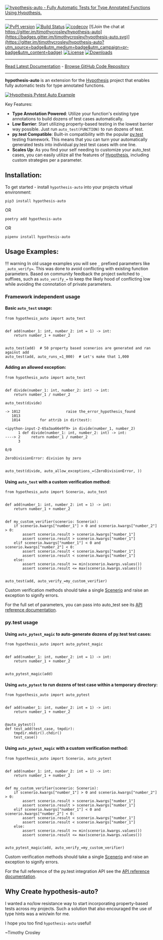 [![hypothesis-auto - Fully Automatic Tests for Type Annotated Functions Using Hypothesis.](https://raw.github.com/timothycrosley/hypothesis-auto/master/art/logo_large.png)](https://timothycrosley.github.io/hypothesis-auto/)
_________________

[![PyPI version](https://badge.fury.io/py/hypothesis-auto.svg)](http://badge.fury.io/py/hypothesis-auto)
[![Build Status](https://travis-ci.org/timothycrosley/hypothesis-auto.svg?branch=master)](https://travis-ci.org/timothycrosley/hypothesis-auto)
[![codecov](https://codecov.io/gh/timothycrosley/hypothesis-auto/branch/master/graph/badge.svg)](https://codecov.io/gh/timothycrosley/hypothesis-auto)
[![Join the chat at https://gitter.im/timothycrosley/hypothesis-auto](https://badges.gitter.im/timothycrosley/hypothesis-auto.svg)](https://gitter.im/timothycrosley/hypothesis-auto?utm_source=badge&utm_medium=badge&utm_campaign=pr-badge&utm_content=badge)
[![License](https://img.shields.io/github/license/mashape/apistatus.svg)](https://pypi.python.org/pypi/hypothesis-auto/)
[![Downloads](https://pepy.tech/badge/hypothesis-auto)](https://pepy.tech/project/hypothesis-auto)
_________________

[Read Latest Documentation](https://timothycrosley.github.io/hypothesis-auto/) - [Browse GitHub Code Repository](https://github.com/timothycrosley/hypothesis-auto/)
_________________

**hypothesis-auto** is an extension for the [Hypothesis](https://hypothesis.readthedocs.io/en/latest/) project that enables fully automatic tests for type annotated functions.

[![Hypothesis Pytest Auto Example](https://raw.github.com/timothycrosley/hypothesis-auto/master/art/demo.gif)](https://github.com/timothycrosley/hypothesis-auto/blob/master/art/demo.gif)

Key Features:

* **Type Annotation Powered**: Utilize your function's existing type annotations to build dozens of test cases automatically.
* **Low Barrier**: Start utilizing property-based testing in the lowest barrier way possible. Just run `auto_test(FUNCTION)` to run dozens of test.
* **py.test Compatible**: Built-in compatibility with the popular [py.test](https://docs.pytest.org/en/latest/) testing framework. This means that you can turn your automatically generated tests into individual py.test test cases with one line.
* **Scales Up**: As you find your self needing to customize your auto_test cases, you can easily utilize all the features of [Hypothesis](https://hypothesis.readthedocs.io/en/latest/), including custom strategies per a parameter.

## Installation:

To get started - install `hypothesis-auto` into your projects virtual environment:

`pip3 install hypothesis-auto`

OR

`poetry add hypothesis-auto`

OR

`pipenv install hypothesis-auto`

## Usage Examples:

!!! warning
    In old usage examples you will see `_` prefixed parameters like `_auto_verify=`. This was done to avoid conflicting with existing function parameters.
    Based on community feedback the project switched to `_` suffixes, such as `auto_verify_=` to keep the likely hood of conflicting low while
    avoiding the connotation of private parameters.

### Framework independent usage

#### Basic `auto_test` usage:

```python3
from hypothesis_auto import auto_test


def add(number_1: int, number_2: int = 1) -> int:
    return number_1 + number_2


auto_test(add)  # 50 property based scenerios are generated and ran against add
auto_test(add, auto_runs_=1_000)  # Let's make that 1,000
```

#### Adding an allowed exception:

```python3
from hypothesis_auto import auto_test


def divide(number_1: int, number_2: int) -> int:
    return number_1 / number_2

auto_test(divide)

-> 1012                     raise the_error_hypothesis_found
   1013
   1014         for attrib in dir(test):

<ipython-input-2-65a3aa66e9f9> in divide(number_1, number_2)
      1 def divide(number_1: int, number_2: int) -> int:
----> 2     return number_1 / number_2
      3

0/0

ZeroDivisionError: division by zero


auto_test(divide, auto_allow_exceptions_=(ZeroDivisionError, ))
```

#### Using `auto_test` with a custom verification method:

```python3
from hypothesis_auto import Scenerio, auto_test


def add(number_1: int, number_2: int = 1) -> int:
    return number_1 + number_2


def my_custom_verifier(scenerio: Scenerio):
    if scenerio.kwargs["number_1"] > 0 and scenerio.kwargs["number_2"] > 0:
        assert scenerio.result > scenerio.kwargs["number_1"]
        assert scenerio.result > scenerio.kwargs["number_1"]
    elif scenerio.kwargs["number_1"] < 0 and scenerio.kwargs["number_2"] < 0:
        assert scenerio.result < scenerio.kwargs["number_1"]
        assert scenerio.result < scenerio.kwargs["number_1"]
    else:
        assert scenerio.result >= min(scenerio.kwargs.values())
        assert scenerio.result <= max(scenerio.kwargs.values())


auto_test(add, auto_verify_=my_custom_verifier)
```

Custom verification methods should take a single [Scenerio](https://timothycrosley.github.io/hypothesis-auto/reference/hypothesis_auto/tester/#scenerio) and raise an exception to signify errors.

For the full set of parameters, you can pass into auto_test see its [API reference documentation](https://timothycrosley.github.io/hypothesis-auto/reference/hypothesis_auto/tester/).

### py.test usage

#### Using `auto_pytest_magic` to auto-generate dozens of py.test test cases:

```python3
from hypothesis_auto import auto_pytest_magic


def add(number_1: int, number_2: int = 1) -> int:
    return number_1 + number_2


auto_pytest_magic(add)
```

#### Using `auto_pytest` to run dozens of test case within a temporary directory:

```python3
from hypothesis_auto import auto_pytest


def add(number_1: int, number_2: int = 1) -> int:
    return number_1 + number_2


@auto_pytest()
def test_add(test_case, tmpdir):
    tmpdir.mkdir().chdir()
    test_case()
```

#### Using `auto_pytest_magic` with a custom verification method:

```python3
from hypothesis_auto import Scenerio, auto_pytest


def add(number_1: int, number_2: int = 1) -> int:
    return number_1 + number_2


def my_custom_verifier(scenerio: Scenerio):
    if scenerio.kwargs["number_1"] > 0 and scenerio.kwargs["number_2"] > 0:
        assert scenerio.result > scenerio.kwargs["number_1"]
        assert scenerio.result > scenerio.kwargs["number_1"]
    elif scenerio.kwargs["number_1"] < 0 and scenerio.kwargs["number_2"] < 0:
        assert scenerio.result < scenerio.kwargs["number_1"]
        assert scenerio.result < scenerio.kwargs["number_1"]
    else:
        assert scenerio.result >= min(scenerio.kwargs.values())
        assert scenerio.result <= max(scenerio.kwargs.values())


auto_pytest_magic(add, auto_verify_=my_custom_verifier)
```

Custom verification methods should take a single [Scenerio](https://timothycrosley.github.io/hypothesis-auto/reference/hypothesis_auto/tester/#scenerio) and raise an exception to signify errors.

For the full reference of the py.test integration API see the [API reference documentation](https://timothycrosley.github.io/hypothesis-auto/reference/hypothesis_auto/pytest/).

## Why Create hypothesis-auto?

I wanted a no/low resistance way to start incorporating property-based tests across my projects. Such a solution that also encouraged the use of type hints was a win/win for me.

I hope you too find `hypothesis-auto` useful!

~Timothy Crosley
